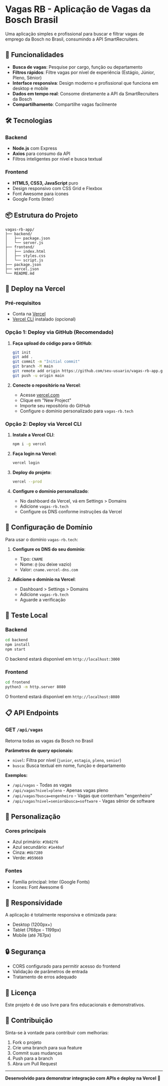 # Vagas RB - Aplicação de Vagas da Bosch Brasil

Uma aplicação simples e profissional para buscar e filtrar vagas de emprego da Bosch no Brasil, consumindo a API SmartRecruiters.

## 🚀 Funcionalidades

- **Busca de vagas**: Pesquise por cargo, função ou departamento
- **Filtros rápidos**: Filtre vagas por nível de experiência (Estágio, Júnior, Pleno, Sênior)
- **Interface responsiva**: Design moderno e profissional que funciona em desktop e mobile
- **Dados em tempo real**: Consome diretamente a API da SmartRecruiters da Bosch
- **Compartilhamento**: Compartilhe vagas facilmente

## 🛠️ Tecnologias

### Backend
- **Node.js** com Express
- **Axios** para consumo da API
- Filtros inteligentes por nível e busca textual

### Frontend
- **HTML5, CSS3, JavaScript** puro
- Design responsivo com CSS Grid e Flexbox
- Font Awesome para ícones
- Google Fonts (Inter)

## 📦 Estrutura do Projeto

```
vagas-rb-app/
├── backend/
│   ├── package.json
│   └── server.js
├── frontend/
│   ├── index.html
│   ├── styles.css
│   └── script.js
├── package.json
├── vercel.json
└── README.md
```

## 🚀 Deploy na Vercel

### Pré-requisitos
- Conta na [Vercel](https://vercel.com)
- [Vercel CLI](https://vercel.com/cli) instalado (opcional)

### Opção 1: Deploy via GitHub (Recomendado)

1. **Faça upload do código para o GitHub**:
   ```bash
   git init
   git add .
   git commit -m "Initial commit"
   git branch -M main
   git remote add origin https://github.com/seu-usuario/vagas-rb-app.git
   git push -u origin main
   ```

2. **Conecte o repositório na Vercel**:
   - Acesse [vercel.com](https://vercel.com)
   - Clique em "New Project"
   - Importe seu repositório do GitHub
   - Configure o domínio personalizado para `vagas-rb.tech`

### Opção 2: Deploy via Vercel CLI

1. **Instale a Vercel CLI**:
   ```bash
   npm i -g vercel
   ```

2. **Faça login na Vercel**:
   ```bash
   vercel login
   ```

3. **Deploy do projeto**:
   ```bash
   vercel --prod
   ```

4. **Configure o domínio personalizado**:
   - No dashboard da Vercel, vá em Settings > Domains
   - Adicione `vagas-rb.tech`
   - Configure os DNS conforme instruções da Vercel

## 🔧 Configuração de Domínio

Para usar o domínio `vagas-rb.tech`:

1. **Configure os DNS do seu domínio**:
   - Tipo: `CNAME`
   - Nome: `@` (ou deixe vazio)
   - Valor: `cname.vercel-dns.com`

2. **Adicione o domínio na Vercel**:
   - Dashboard > Settings > Domains
   - Adicione `vagas-rb.tech`
   - Aguarde a verificação

## 🧪 Teste Local

### Backend
```bash
cd backend
npm install
npm start
```
O backend estará disponível em `http://localhost:3000`

### Frontend
```bash
cd frontend
python3 -m http.server 8080
```
O frontend estará disponível em `http://localhost:8080`

## 📋 API Endpoints

### GET `/api/vagas`
Retorna todas as vagas da Bosch no Brasil

**Parâmetros de query opcionais:**
- `nivel`: Filtra por nível (`junior`, `estagio`, `pleno`, `senior`)
- `busca`: Busca textual em nome, função e departamento

**Exemplos:**
- `/api/vagas` - Todas as vagas
- `/api/vagas?nivel=pleno` - Apenas vagas pleno
- `/api/vagas?busca=engenheiro` - Vagas que contenham "engenheiro"
- `/api/vagas?nivel=senior&busca=software` - Vagas sênior de software

## 🎨 Personalização

### Cores principais
- Azul primário: `#3b82f6`
- Azul secundário: `#1e40af`
- Cinza: `#6b7280`
- Verde: `#059669`

### Fontes
- Família principal: Inter (Google Fonts)
- Ícones: Font Awesome 6

## 📱 Responsividade

A aplicação é totalmente responsiva e otimizada para:
- Desktop (1200px+)
- Tablet (768px - 1199px)
- Mobile (até 767px)

## 🔒 Segurança

- CORS configurado para permitir acesso do frontend
- Validação de parâmetros de entrada
- Tratamento de erros adequado

## 📄 Licença

Este projeto é de uso livre para fins educacionais e demonstrativos.

## 🤝 Contribuição

Sinta-se à vontade para contribuir com melhorias:
1. Fork o projeto
2. Crie uma branch para sua feature
3. Commit suas mudanças
4. Push para a branch
5. Abra um Pull Request

---

**Desenvolvido para demonstrar integração com APIs e deploy na Vercel** 🚀

